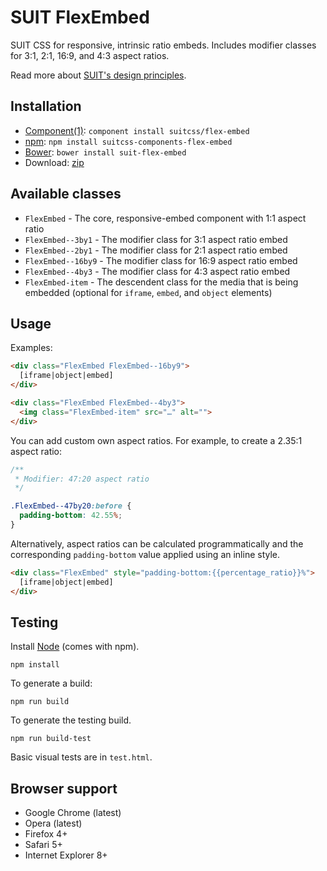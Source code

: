 # SUIT FlexEmbed

SUIT CSS for responsive, intrinsic ratio embeds. Includes modifier classes for
3:1, 2:1, 16:9, and 4:3 aspect ratios.

Read more about [SUIT's design principles](https://github.com/suitcss/suit/).

## Installation

* [Component(1)](http://component.io/): `component install suitcss/flex-embed`
* [npm](https://www.npmjs.org/package/suitcss-components-flex-embed): `npm install suitcss-components-flex-embed`
* [Bower](http://bower.io/): `bower install suit-flex-embed`
* Download: [zip](https://github.com/suitcss/flex-embed/zipball/master)

## Available classes

* `FlexEmbed` - The core, responsive-embed component with 1:1 aspect ratio
* `FlexEmbed--3by1` - The modifier class for 3:1 aspect ratio embed
* `FlexEmbed--2by1` - The modifier class for 2:1 aspect ratio embed
* `FlexEmbed--16by9` - The modifier class for 16:9 aspect ratio embed
* `FlexEmbed--4by3` - The modifier class for 4:3 aspect ratio embed
* `FlexEmbed-item` - The descendent class for the media that is being embedded
  (optional for `iframe`, `embed`, and `object` elements)

## Usage

Examples:

```html
<div class="FlexEmbed FlexEmbed--16by9">
  [iframe|object|embed]
</div>

<div class="FlexEmbed FlexEmbed--4by3">
  <img class="FlexEmbed-item" src="…" alt="">
</div>
```

You can add custom own aspect ratios. For example, to create a 2.35:1 aspect
ratio:

```css
/**
 * Modifier: 47:20 aspect ratio
 */

.FlexEmbed--47by20:before {
  padding-bottom: 42.55%;
}
```

Alternatively, aspect ratios can be calculated programmatically and the
corresponding `padding-bottom` value applied using an inline style.

```html
<div class="FlexEmbed" style="padding-bottom:{{percentage_ratio}}%">
  [iframe|object|embed]
</div>
```

## Testing

Install [Node](http://nodejs.org) (comes with npm).

```
npm install
```

To generate a build:

```
npm run build
```

To generate the testing build.

```
npm run build-test
```

Basic visual tests are in `test.html`.

## Browser support

* Google Chrome (latest)
* Opera (latest)
* Firefox 4+
* Safari 5+
* Internet Explorer 8+
